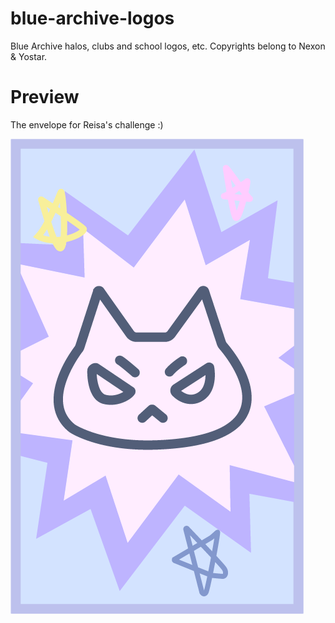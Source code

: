 # blue-archive-logos
Blue Archive halos, clubs and school logos, etc. 
Copyrights belong to Nexon &amp; Yostar.
# Preview
The envelope for Reisa's challenge :)

![](https://github.com/Mizera-Mondo/blue-archive-logos/blob/main/others/reisa-challenge-envelope.png)
